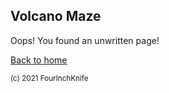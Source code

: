 ## Volcano Maze

Oops! You found an unwritten page!

[Back to home][home]

[home]: /Dragonfire

<sup>(c) 2021 FourInchKnife</sup>
